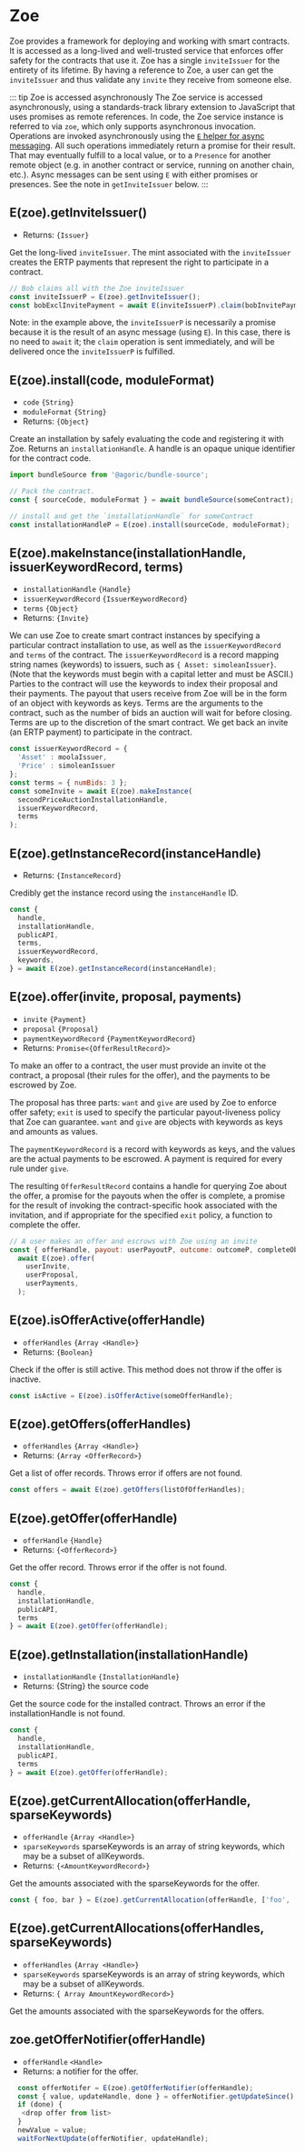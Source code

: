 # Zoe

<Zoe-Version/>

Zoe provides a framework for deploying and working with smart contracts. It is accessed 
as a long-lived and well-trusted service that enforces offer safety for the contracts that use it. Zoe has a single `inviteIssuer` for the entirety of its lifetime. By having a reference to Zoe, a user can get the `inviteIssuer` and thus validate any `invite` they receive from someone else.

::: tip Zoe is accessed asynchronously
The Zoe service is accessed asynchronously, using a standards-track library extension
to JavaScript that uses promises as remote references. In code, the Zoe service instance 
is referred to via `zoe`, which only supports asynchronous invocation. Operations are 
invoked asynchronously using the [`E` helper for async messaging](https://github.com/tc39/proposal-eventual-send#e-and-esendonly-convenience-proxies). 
All such operations immediately return a promise for their result. That may eventually fulfill to a local value, or to a `Presence` for another remote object (e.g. in another contract or service, running on another chain, etc.). Async messages can be sent using `E` with either promises or presences. See the note in `getInviteIssuer` below.
:::

## E(zoe).getInviteIssuer()
- Returns: <router-link to="/ertp/api/issuer.html">`{Issuer}`</router-link>

Get the long-lived `inviteIssuer`. The mint associated with the `inviteIssuer` creates the ERTP payments that represent the right to participate in a contract.

```js
// Bob claims all with the Zoe inviteIssuer
const inviteIssuerP = E(zoe).getInviteIssuer();
const bobExclInvitePayment = await E(inviteIssuerP).claim(bobInvitePayment);
```

Note: in the example above, the `inviteIssuerP` is necessarily a promise because it 
is the result of an async message (using `E`). In this case, there is no need to
`await` it; the `claim` operation is sent immediately, and will be delivered once
the `inviteIssuerP` is fulfilled. 

## E(zoe).install(code, moduleFormat)
- `code` `{String}`
- `moduleFormat` `{String}`
- Returns: `{Object}`

Create an installation by safely evaluating the code and registering
it with Zoe. Returns an `installationHandle`. A <router-link to="/glossary/#handle">handle</router-link> is an opaque unique
identifier for the contract code.

```js
import bundleSource from '@agoric/bundle-source';

// Pack the contract.
const { sourceCode, moduleFormat } = await bundleSource(someContract);

// install and get the `installationHandle` for someContract
const installationHandleP = E(zoe).install(sourceCode, moduleFormat);
```

## E(zoe).makeInstance(installationHandle, issuerKeywordRecord, terms)
- `installationHandle` <router-link to="/glossary/#handle">`{Handle}`</router-link>
- `issuerKeywordRecord` <router-link to="/zoe/api/records.html#issuerkeywordrecord">`{IssuerKeywordRecord}`</router-link>
- `terms` `{Object}`
- Returns: <router-link to="/ertp/api/payment.html#payment">`{Invite}`</router-link>

We can use Zoe to create smart contract instances by specifying a
particular contract installation to use, as well as the
`issuerKeywordRecord` and `terms` of the contract. The
`issuerKeywordRecord` is a record mapping string names (keywords) to
issuers, such as `{ Asset: simoleanIssuer}`. (Note that the keywords
must begin with a capital letter and must be ASCII.) Parties to the
contract will use the keywords to index their proposal and their
payments. The payout that users receive from Zoe will be in the form of an
object with keywords as keys. Terms are the arguments to the contract,
such as the number of bids an auction will wait for before closing.
Terms are up to the discretion of the smart contract. We get back an
invite (an ERTP payment) to participate in the contract.

```js
const issuerKeywordRecord = { 
  'Asset' : moolaIssuer, 
  'Price' : simoleanIssuer 
};
const terms = { numBids: 3 };
const someInvite = await E(zoe).makeInstance(
  secondPriceAuctionInstallationHandle, 
  issuerKeywordRecord, 
  terms
);
```

## E(zoe).getInstanceRecord(instanceHandle)
- Returns: <router-link
  to="/zoe/api/records.html#instance-record">`{InstanceRecord}`</router-link>

Credibly get the instance record using the <router-link to="/glossary/#handle">`instanceHandle`</router-link> ID.

```js
const {
  handle,
  installationHandle,
  publicAPI,
  terms,
  issuerKeywordRecord,
  keywords,
} = await E(zoe).getInstanceRecord(instanceHandle);
```

## E(zoe).offer(invite, proposal, payments)
- `invite` <router-link to="/ertp/api/payment.html#payment">`{Payment}`</router-link>
- `proposal` <router-link to="/zoe/api/records.html#proposal">`{Proposal}`</router-link>
- `paymentKeywordRecord` <router-link to="/zoe/api/records.html#paymentkeywordrecord">`{PaymentKeywordRecord}`</router-link>
- Returns: <router-link to="/zoe/api/records.html#offerresultrecord">`Promise<{OfferResultRecord}>`</router-link>

To make an offer to a contract, the user must provide an invite ot the 
contract, a proposal (their rules for the offer), and the payments to be 
escrowed by Zoe. 

The proposal has three parts: `want` and `give` are used
by Zoe to enforce offer safety; `exit` is used to specify
the particular payout-liveness policy that Zoe can guarantee.
`want` and `give` are objects with keywords as keys and amounts
as values. 

The `paymentKeywordRecord` is a record with keywords as keys,
and the values are the actual payments to be escrowed. A payment
is required for every rule under `give`.

The resulting `OfferResultRecord` contains a handle for querying 
Zoe about the offer, a promise for the payouts when the offer 
is complete, a promise for the result of invoking the contract-specific
hook associated with the invitation, and if appropriate for the specified 
`exit` policy, a function to complete the offer.

```js
// A user makes an offer and escrows with Zoe using an invite 
const { offerHandle, payout: userPayoutP, outcome: outcomeP, completeObj } = 
  await E(zoe).offer(
    userInvite,
    userProposal,
    userPayments,
  );
```

## E(zoe).isOfferActive(offerHandle)
- `offerHandles` <router-link to="/glossary/#handle">`{Array <Handle>}`</router-link>
- Returns: `{Boolean}`

Check if the offer is still active. This method does not throw if the offer is inactive.

```js
const isActive = E(zoe).isOfferActive(someOfferHandle);
```

## E(zoe).getOffers(offerHandles)
- `offerHandles` <router-link to="/glossary/#handle">`{Array <Handle>}`</router-link>
- Returns: <router-link to="/zoe/api/records.html#offer-record">`{Array <OfferRecord>}`</router-link>

Get a list of offer records. Throws error if offers are not found.

```js
const offers = await E(zoe).getOffers(listOfOfferHandles);
```

## E(zoe).getOffer(offerHandle)
- `offerHandle` <router-link to="/glossary/#handle">`{Handle}`</router-link>
- Returns: <router-link to="/zoe/api/records.html#offer-record">`{<OfferRecord>}`</router-link>

Get the offer record. Throws error if the offer is not found.

```js
const { 
  handle,
  installationHandle,
  publicAPI,
  terms
} = await E(zoe).getOffer(offerHandle);
```

## E(zoe).getInstallation(installationHandle)
- `installationHandle` `{InstallationHandle}`
- Returns: {String} the source code

Get the source code for the installed contract. Throws an error if the installationHandle is not found.

```js
const {
  handle,
  installationHandle,
  publicAPI,
  terms
} = await E(zoe).getOffer(offerHandle);
```

## E(zoe).getCurrentAllocation(offerHandle, sparseKeywords)
- `offerHandle` <router-link to="/glossary/#handle">`{Array <Handle>}`</router-link>
- `sparseKeywords` sparseKeywords is an array of string keywords, which may be a subset of allKeywords.
- Returns: <router-link to="/zoe/api/records.html#offer-record">`{<AmountKeywordRecord>}`</router-link>

Get the amounts associated with the sparseKeywords for the offer.

```js
const { foo, bar } = E(zoe).getCurrentAllocation(offerHandle, ['foo', 'bar']);
```

## E(zoe).getCurrentAllocations(offerHandles, sparseKeywords)
- `offerHandles` <router-link to="/glossary/#handle">`{Array <Handle>}`</router-link>
- `sparseKeywords` sparseKeywords is an array of string keywords, which may be a subset of allKeywords.
- Returns: <router-link to="/zoe/api/records.html#amount-keyword-record">`{ Array AmountKeywordRecord>}`</router-link>

Get the amounts associated with the sparseKeywords for the offers.


## zoe.getOfferNotifier(offerHandle)
- `offerHandle` <router-link to="/glossary/#handle">`<Handle>`</router-link>
- Returns: a <router-link to="/glossary/#notifier">notifier</router-link> for the offer.

```js
  const offerNotifer = E(zoe).getOfferNotifier(offerHandle);
  const { value, updateHandle, done } = offerNotifier.getUpdateSince();
  if (done) {
   <drop offer from list>
  }
  newValue = value;
  waitForNextUpdate(offerNotifier, updateHandle);
```
